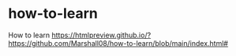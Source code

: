 # how-to-learn
How to learn
https://htmlpreview.github.io/?https://github.com/Marshall08/how-to-learn/blob/main/index.html#
